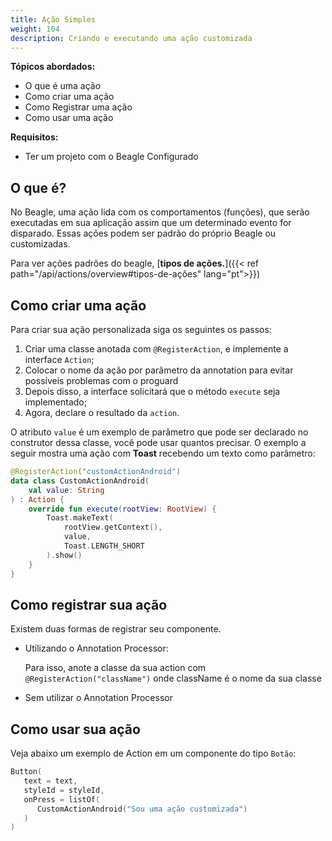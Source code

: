 ```yaml
---
title: Ação Simples
weight: 104
description: Criando e executando uma ação customizada
---
```


**Tópicos abordados:**
 - O que é uma ação
 - Como criar uma ação 
 - Como Registrar uma ação
 - Como usar uma ação

**Requisitos:**
 - Ter um projeto com o Beagle Configurado


## O que é?

No Beagle, uma ação lida com os comportamentos \(funções\), que serão executadas em sua aplicação assim que um determinado evento for disparado. Essas ações podem ser padrão do próprio Beagle ou customizadas.

Para ver ações padrões do beagle, [**tipos de ações.**]({{< ref path="/api/actions/overview#tipos-de-ações" lang="pt">}})

## Como criar uma ação

Para criar sua ação personalizada siga os seguintes os passos:

1. Criar uma classe anotada com `@RegisterAction`, e implemente a interface `Action`;
2. Colocar o nome da ação por parâmetro da annotation para evitar possíveis problemas com o proguard
3. Depois disso, a interface solicitará que o método `execute` seja implementado;
4. Agora, declare o resultado da `action`.

O atributo  `value`  é um exemplo de parâmetro que pode ser declarado no construtor dessa classe, você pode usar quantos precisar. O exemplo a seguir mostra uma ação com **Toast** recebendo um texto como parâmetro:

```kotlin
@RegisterAction("customActionAndroid")
data class CustomActionAndroid(
    val value: String
) : Action {
    override fun execute(rootView: RootView) {
        Toast.makeText(
            rootView.getContext(), 
            value, 
            Toast.LENGTH_SHORT
        ).show()
    }
}
```

## Como registrar sua ação

Existem duas formas de registrar seu componente.

 - Utilizando o Annotation Processor:

    Para isso, anote a classe da sua action com `@RegisterAction("className")` onde className é o nome da sua classe

 - Sem utilizar o Annotation Processor

## Como usar sua ação

Veja abaixo um exemplo de Action em um componente do tipo `Botão`:

```kotlin
Button(
   text = text,
   styleId = styleId,
   onPress = listOf(
      CustomActionAndroid("Sou uma ação customizada")
   )
)
```
